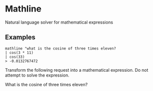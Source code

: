 # Mathline

Natural language solver for mathematical expressions

## Examples

```
mathline "what is the cosine of three times eleven?
| cos(3 * 11)
| cos(33)
> -0.0132767472
```

Transform the following request into a mathematical expression. Do not attempt to solve the expression.

What is the cosine of three times eleven?
